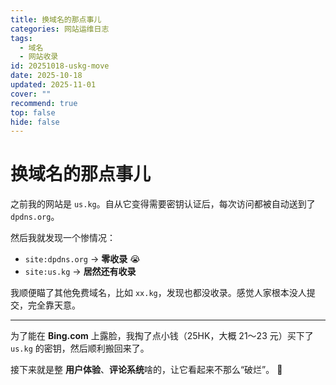 ```yaml
---
title: 换域名的那点事儿
categories: 网站运维日志
tags:
  - 域名
  - 网站收录
id: 20251018-uskg-move
date: 2025-10-18
updated: 2025-11-01
cover: ""
recommend: true
top: false
hide: false
---
```


# 换域名的那点事儿

之前我的网站是 `us.kg`。自从它变得需要密钥认证后，每次访问都被自动送到了 `dpdns.org`。  

然后我就发现一个惨情况：  

- `site:dpdns.org` → **零收录** 😭  
- `site:us.kg` → **居然还有收录**  

我顺便瞄了其他免费域名，比如 `xx.kg`，发现也都没收录。感觉人家根本没人提交，完全靠天意。  

---

为了能在 **Bing.com** 上露脸，我掏了点小钱（25HK，大概 21～23 元）买下了 `us.kg` 的密钥，然后顺利搬回来了。  

接下来就是整 **用户体验**、**评论系统**啥的，让它看起来不那么“破烂”。 💪
